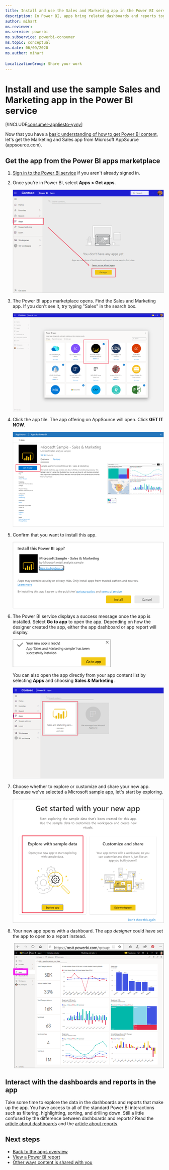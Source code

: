 ```yaml
---
title: Install and use the Sales and Marketing app in the Power BI service
description: In Power BI, apps bring related dashboards and reports together, all in one place. Install the Sales and Marketing app from the Power BI apps marketplace.
author: mihart
ms.reviewer: 
ms.service: powerbi
ms.subservice: powerbi-consumer
ms.topic: conceptual
ms.date: 06/09/2020
ms.author: mihart

LocalizationGroup: Share your work
---
```

# Install and use the sample Sales and Marketing app in the Power BI service

[!INCLUDE[consumer-appliesto-yyny](../includes/consumer-appliesto-yyny.md)]

Now that you have a [basic understanding of how to get Power BI content](end-user-app-view.md), let's get the Marketing and Sales app from Microsoft AppSource (appsource.com). 


## Get the app from the Power BI apps marketplace

1. [Sign in to the Power BI service](./end-user-sign-in.md) if you aren't already signed in. 

1. Once you're in Power BI, select **Apps > Get apps**. 

    ![Get apps  ](./media/end-user-app-marketing/power-bi-get-apps.png)

1. The Power BI apps marketplace opens. Find the Sales and Marketing app. If you don't see it, try typing "Sales" in the search box.

    ![Power BI apps marketplace  ](./media/end-user-app-marketing/power-bi-apps-marketplace.png)

1. Click the app tile. The app offering on AppSource will open. Click **GET IT NOW**.

   ![App offering in AppSource](./media/end-user-app-marketing/power-bi-apps-app-offering.png)

1. Confirm that you want to install this app.

   ![Install this app?](./media/end-user-app-marketing/power-bi-app-install.png)

5. The Power BI service displays a success message once the app is installed. Select **Go to app** to open the app. Depending on how the designer created the app, either the app dashboard or app report will display.

    ![App successfully installed ](./media/end-user-app-marketing/power-bi-app-ready.png)

    You can also open the app directly from your app content list by selecting **Apps** and choosing **Sales & Marketing**.

    ![Apps in Power BI](./media/end-user-app-marketing/power-bi-apps-sales-marketing.png)


6. Choose whether to explore or customize and share your new app. Because we've selected a Microsoft sample app, let's start by exploring. 

    ![Explore with sample data](./media/end-user-app-marketing/power-bi-explore.png)

7.  Your new app opens with a dashboard. The app *designer* could have set the app to open to a report instead.  

    ![Explore with sample data](./media/end-user-app-marketing/power-bi-new-app.png)




## Interact with the dashboards and reports in the app
Take some time to explore the data in the dashboards and reports that make up the app. You have access to all of the standard Power BI interactions such as filtering, highlighting, sorting, and drilling down.  Still a little confused by the difference between dashboards and reports?  Read the [article about dashboards](end-user-dashboards.md) and the [article about reports](end-user-reports.md).  




## Next steps
* [Back to the apps overview](end-user-apps.md)
* [View a Power BI report](end-user-report-open.md)
* [Other ways content is shared with you](end-user-shared-with-me.md)
